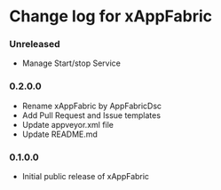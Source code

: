 # Change log for xAppFabric

### Unreleased

 * Manage Start/stop Service

### 0.2.0.0
 * Rename xAppFabric by AppFabricDsc
 * Add Pull Request and Issue templates
 * Update appveyor.xml file
 * Update README.md

### 0.1.0.0

* Initial public release of xAppFabric

